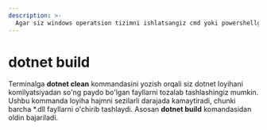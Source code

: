 ```yaml
---
description: >-
  Agar siz windows operatsion tizimni ishlatsangiz cmd yoki powershellga dotnet build kommandasini yozasiz. Linux yoki MacOS tizimdan foydalansangiz terminalni ishlatasiz.
---
```


# dotnet build

Terminalga **dotnet clean** kommandasini yozish orqali siz dotnet loyihani
komilyatsiyadan so'ng paydo bo'lgan fayllarni tozalab tashlashingiz mumkin. Ushbu kommanda loyiha hajmni sezilarli darajada kamaytiradi, chunki barcha *.dll fayllarni o'chirib tashlaydi. Asosan **dotnet build** komandasidan oldin bajariladi.
